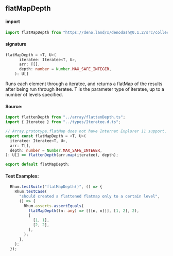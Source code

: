 
## flatMapDepth

#### import
```typescript
import flatMapDepth from "https://deno.land/x/denodash@0.1.2/src/collection/flatMapDepth.ts"
```

#### signature
```typescript
flatMapDepth = <T, U>(
      iteratee: Iteratee<T, U>,
      arr: T[],
      depth: number = Number.MAX_SAFE_INTEGER,
    ): U[]
```

Runs each element through a iteratee, and returns a flatMap of the results after being run through iteratee. T is the parameter type of iteratee, up to a number of levels specified.

#### Source:

```typescript
import flattenDepth from "../array/flattenDepth.ts";
import { Iteratee } from "../types/Iteratee.d.ts";

// Array.prototype.flatMap does not have Internet Explorer 11 support.
export const flatMapDepth = <T, U>(
  iteratee: Iteratee<T, U>,
  arr: T[],
  depth: number = Number.MAX_SAFE_INTEGER,
): U[] => flattenDepth(arr.map(iteratee), depth);

export default flatMapDepth;

```

#### Test Examples: 

```typescript
  Rhum.testSuite("flatMapDepth()", () => {
    Rhum.testCase(
      "should created a flattened flatmap only to a certain level",
      () => {
        Rhum.asserts.assertEquals(
          flatMapDepth((n: any) => [[[n, n]]], [1, 2], 2),
          [
            [1, 1],
            [2, 2],
          ],
        );
      },
    );
  });
```

  
